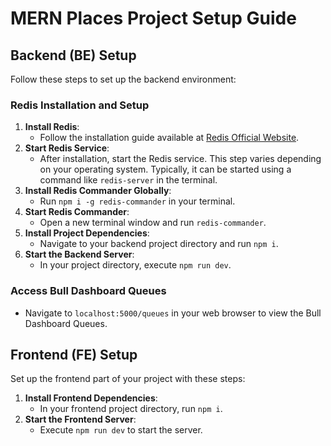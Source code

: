 # MERN Places Project Setup Guide

## Backend (BE) Setup
Follow these steps to set up the backend environment:

### Redis Installation and Setup
1. **Install Redis**:
   - Follow the installation guide available at [Redis Official Website](https://redis.io/docs/install).
2. **Start Redis Service**:
   - After installation, start the Redis service. This step varies depending on your operating system. Typically, it can be started using a command like `redis-server` in the terminal.
3. **Install Redis Commander Globally**:
   - Run `npm i -g redis-commander` in your terminal.
4. **Start Redis Commander**:
   - Open a new terminal window and run `redis-commander`.
5. **Install Project Dependencies**:
   - Navigate to your backend project directory and run `npm i`.
6. **Start the Backend Server**:
   - In your project directory, execute `npm run dev`.

### Access Bull Dashboard Queues
- Navigate to `localhost:5000/queues` in your web browser to view the Bull Dashboard Queues.

## Frontend (FE) Setup
Set up the frontend part of your project with these steps:

1. **Install Frontend Dependencies**:
   - In your frontend project directory, run `npm i`.
2. **Start the Frontend Server**:
   - Execute `npm run dev` to start the server.
